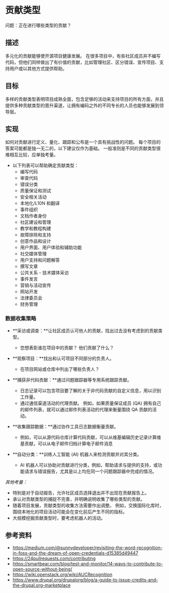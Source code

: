 # 贡献类型
问题：正在进行哪些类型的贡献？

## 描述

多元化的贡献能够使开源项目健康发展。 在很多项目中，有些社区成员并不编写代码，但他们同样做出了有价值的贡献，比如管理社区、区分错误、宣传项目、支持用户或以其他方式提供帮助。

## 目标

多样的贡献类型表明项目成熟全面，包含足够的活动来支持项目的所有方面，并且提供多种贡献类型的晋升渠道，让拥有编码之外的不同专长的人员也能够发展到领导层。

## 实现

如何对贡献进行定义、量化、跟踪和公布是一个具有挑战性的问题。 每个项目的答案可能都是独一无二的，以下建议仅作为基础。 一般准则是不同的贡献类型很难相互比较，应单独考量。

- 以下列表可以帮助确定贡献类型：
  * 编写代码
  * 审查代码
  * 错误分类
  * 质量保证和测试
  * 安全相关活动
  * 本地化/L10N 和翻译
  * 事件组织
  * 文档作者身份
  * 社区建设和管理
  * 教学和教程构建
  * 故障排除和支持
  * 创意作品和设计
  * 用户界面、用户体验和辅助功能
  * 社交媒体管理
  * 用户支持和问题解答
  * 撰写文章
  * 公共关系 - 技术媒体采访
  * 事件发言
  * 营销与活动宣传
  * 网站开发
  * 法律委员会
  * 财务管理

### 数据收集策略

- **采访或调查：**让社区成员认可他人的贡献，找出过去没有考虑到的贡献类型。
  * 您想表彰谁在项目中的贡献？ 他们贡献了什么？

- **观察项目：**找出和认可项目不同部分的负责人。
  * 在项目网站或仓库中列出了哪些负责人？

- **捕获非代码贡献：**通过问题跟踪器等专用系统跟踪贡献。
  * 日志记录可以包含项目要了解的关于非代码贡献的自定义信息，用以识别工作量。
  * 通过通信渠道活动的代理贡献。 例如，如果质量保证成员 (QA) 拥有自己的邮件列表，就可以通过邮件列表活动的代理来衡量围绕 QA 贡献的活动。

- **收集跟踪数据：**通过协作工具日志数据衡量贡献。
  * 例如，可以从源代码仓库计算代码贡献，可以从维基编辑历史记录计算维基贡献，可以从电子邮件归档计算电子邮件消息

- **自动分类：**训练人工智能 (AI) 机器人来检测贡献并对其分类。
  * AI 机器人可以协助对贡献进行分类，例如，帮助请求与提供的支持，或功能请求与错误报告，尤其是以上均在同一个问题跟踪器中完成的情况。

_其他考量：_

- 特别是对于自动报告，允许社区成员选择退出并不出现在贡献报告上。
- 承认对贡献类型的捕捉不完善，并明确说明收集了哪些类型的贡献。
- 随着项目发展，贡献类型的收集方法需要作出调整。 例如，交换国际化库时，围绕本地化的项目活动可能会在变化前后产生不同的指标。
- 大规模挖掘贡献类型时，要考虑机器人的活动。

## 参考资料
- https://medium.com/@sunnydeveloper/revisiting-the-word-recognition-in-foss-and-the-dream-of-open-credentials-d15385d49447
- https://24pullrequests.com/contributing
- https://smartbear.com/blog/test-and-monitor/14-ways-to-contribute-to-open-source-without-being/
- https://wiki.openstack.org/wiki/AUCRecognition
- https://www.drupal.org/drupalorg/blog/a-guide-to-issue-credits-and-the-drupal.org-marketplace

